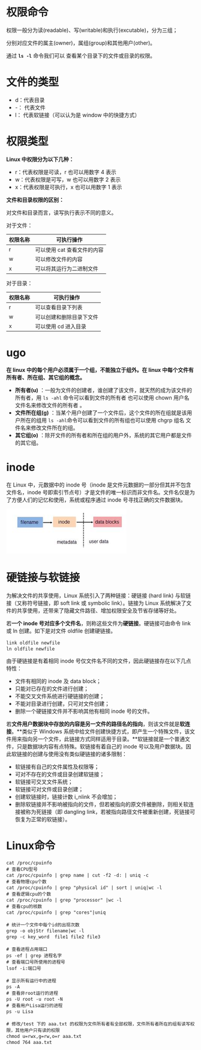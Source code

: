 # 权限命令

权限一般分为读(readable)、写(writable)和执行(excutable)，分为三组；

分别对应文件的属主(owner)，属组(group)和其他用户(other)。

通过 **`ls -l`** 命令我们可以 查看某个目录下的文件或目录的权限。

# 文件的类型

- d：代表目录
- -： 代表文件
- l： 代表软链接（可以认为是 window 中的快捷方式）

# 权限类型

**Linux 中权限分为以下几种：**

- r：代表权限是可读，r 也可以用数字 4 表示
- w：代表权限是可写，w 也可以用数字 2 表示
- x：代表权限是可执行，x 也可以用数字 1 表示

**文件和目录权限的区别：**

对文件和目录而言，读写执行表示不同的意义。

对于文件：

| 权限名称 | 可执行操作                  |
| -------- | --------------------------- |
| r        | 可以使用 cat 查看文件的内容 |
| w        | 可以修改文件的内容          |
| x        | 可以将其运行为二进制文件    |

对于目录：

| 权限名称 | 可执行操作               |
| -------- | ------------------------ |
| r        | 可以查看目录下列表       |
| w        | 可以创建和删除目录下文件 |
| x        | 可以使用 cd 进入目录     |

# ugo

**在 linux 中的每个用户必须属于一个组，不能独立于组外。在 linux 中每个文件有所有者、所在组、其它组的概念。**

- **所有者(u)** ：一般为文件的创建者，谁创建了该文件，就天然的成为该文件的所有者，用 `ls ‐ahl` 命令可以看到文件的所有者 也可以使用 chown 用户名 文件名来修改文件的所有者 。
- **文件所在组(g)** ：当某个用户创建了一个文件后，这个文件的所在组就是该用户所在的组用 `ls ‐ahl`命令可以看到文件的所有组也可以使用 chgrp 组名 文件名来修改文件所在的组。
- **其它组(o)** ：除开文件的所有者和所在组的用户外，系统的其它用户都是文件的其它组。

# inode

在 Linux 中，元数据中的 inode 号（inode 是文件元数据的一部分但其并不包含文件名，inode 号即索引节点号）才是文件的唯一标识而非文件名。文件名仅是为了方便人们的记忆和使用，系统或程序通过 inode 号寻找正确的文件数据块。

![image](https://github.com/Eleven-is-cool/img-folder/blob/master/inode.jpg?raw=true)

# 硬链接与软链接

为解决文件的共享使用，Linux 系统引入了两种链接：硬链接 (hard link) 与软链接（又称符号链接，即 soft link 或 symbolic link）。链接为 Linux 系统解决了文件的共享使用，还带来了隐藏文件路径、增加权限安全及节省存储等好处。

若**一个 inode 号对应多个文件名**，则称这些文件为**硬链接**。硬链接可由命令 link 或 ln 创建。如下是对文件 oldfile 创建硬链接。

```shell
link oldfile newfile 
ln oldfile newfile
```

由于硬链接是有着相同 inode 号仅文件名不同的文件，因此硬链接存在以下几点特性：

- 文件有相同的 inode 及 data block；
- 只能对已存在的文件进行创建；
- 不能交叉文件系统进行硬链接的创建；
- 不能对目录进行创建，只可对文件创建；
- 删除一个硬链接文件并不影响其他有相同 inode 号的文件。

若**文件用户数据块中存放的内容是另一文件的路径名的指向**，则该文件就是**软连接**。**类似于 Windows 系统中给文件创建快捷方式，即产生一个特殊文件，该文件用来指向另一个文件，此链接方式同样适用于目录。**软链接就是一个普通文件，只是数据块内容有点特殊。软链接有着自己的 inode 号以及用户数据块。因此软链接的创建与使用没有类似硬链接的诸多限制：

- 软链接有自己的文件属性及权限等；
- 可对不存在的文件或目录创建软链接；
- 软链接可交叉文件系统；
- 软链接可对文件或目录创建；
- 创建软链接时，链接计数 i_nlink 不会增加；
- 删除软链接并不影响被指向的文件，但若被指向的原文件被删除，则相关软连接被称为死链接（即 dangling link，若被指向路径文件被重新创建，死链接可恢复为正常的软链接）。

# Linux命令

```shell
cat /proc/cpuinfo
# 查看CPU型号
cat /proc/cpuinfo | grep name | cut -f2 -d: | uniq -c
# 查看物理cpu个数
cat /proc/cpuinfo | grep "physical id" | sort | uniq|wc -l
# 查看逻辑cpu的个数
cat /proc/cpuinfo | grep "processor" |wc -l
# 查看cpu的核数
cat /proc/cpuinfo | grep "cores"|uniq

# 统计一个文件中每个id的出现次数
grep -o objStr filename|wc -l
grep -c key_word  file1 file2 file3

# 查看进程占用端口
ps -ef | grep 进程名字
# 查看端口号所使用的进程号
lsof -i:端口号

# 显示所有运行中的进程
ps -A
# 查看非root运行的进程
ps -U root -u root -N
# 查看用户Lisa运行的进程
ps -u Lisa

# 修改/test 下的 aaa.txt 的权限为文件所有者有全部权限，文件所有者所在的组有读写权限，其他用户只有读的权限
chmod u=rwx,g=rw,o=r aaa.txt
chmod 764 aaa.txt

```







